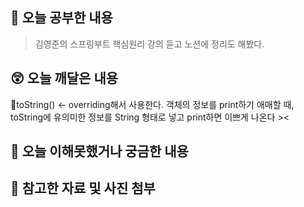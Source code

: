 ## 📝 오늘 공부한 내용
> 김영준의 스프링부트 핵심원리 강의 듣고 노션에 정리도 해봤다.

## 😲 오늘 깨달은 내용
toString() <- overriding해서 사용한다.
객체의 정보를 print하기 애매할 때, toString에 유의미한 정보를 String 형태로 넣고
print하면 이쁘게 나온다 ><

## 🥲 오늘 이해못했거나 궁금한 내용

## 📁 참고한 자료 및 사진 첨부

